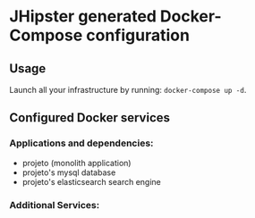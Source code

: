 # JHipster generated Docker-Compose configuration

## Usage

Launch all your infrastructure by running: `docker-compose up -d`.

## Configured Docker services

### Applications and dependencies:

- projeto (monolith application)
- projeto's mysql database
- projeto's elasticsearch search engine

### Additional Services:
